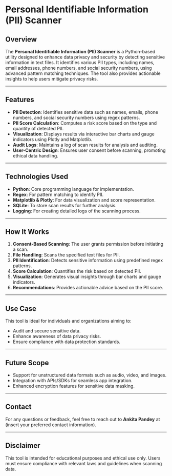 # Personal Identifiable Information (PII) Scanner

## Overview
The **Personal Identifiable Information (PII) Scanner** is a Python-based utility designed to enhance data privacy and security by detecting sensitive information in text files. It identifies various PII types, including names, email addresses, phone numbers, and social security numbers, using advanced pattern matching techniques. The tool also provides actionable insights to help users mitigate privacy risks.

---

## Features
- **PII Detection**: Identifies sensitive data such as names, emails, phone numbers, and social security numbers using regex patterns.
- **PII Score Calculation**: Computes a risk score based on the type and quantity of detected PII.
- **Visualization**: Displays results via interactive bar charts and gauge indicators using Plotly and Matplotlib.
- **Audit Logs**: Maintains a log of scan results for analysis and auditing.
- **User-Centric Design**: Ensures user consent before scanning, promoting ethical data handling.

---

## Technologies Used
- **Python**: Core programming language for implementation.
- **Regex**: For pattern matching to identify PII.
- **Matplotlib & Plotly**: For data visualization and score representation.
- **SQLite**: To store scan results for further analysis.
- **Logging**: For creating detailed logs of the scanning process.

---

## How It Works
1. **Consent-Based Scanning**: The user grants permission before initiating a scan.
2. **File Handling**: Scans the specified text files for PII.
3. **PII Identification**: Detects sensitive information using predefined regex patterns.
4. **Score Calculation**: Quantifies the risk based on detected PII.
5. **Visualization**: Generates visual insights through bar charts and gauge indicators.
6. **Recommendations**: Provides actionable advice based on the PII score.

---

## Use Case
This tool is ideal for individuals and organizations aiming to:
- Audit and secure sensitive data.
- Enhance awareness of data privacy risks.
- Ensure compliance with data protection standards.

---

## Future Scope
- Support for unstructured data formats such as audio, video, and images.
- Integration with APIs/SDKs for seamless app integration.
- Enhanced encryption features for sensitive data masking.

---

## Contact
For any questions or feedback, feel free to reach out to **Ankita Pandey** at (insert your preferred contact information).

---

## Disclaimer
This tool is intended for educational purposes and ethical use only. Users must ensure compliance with relevant laws and guidelines when scanning data.
